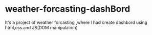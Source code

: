 # weather-forcasting-dashBord
It's a project of weather forcasting ,where I had create dashbord using html,css and JS(DOM manipulation)
